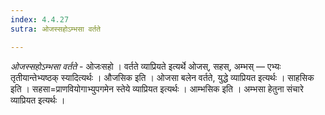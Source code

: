 ```yaml
---
index: 4.4.27
sutra: ओजस्सहोऽम्भसा वर्तते

---
```

_ओजस्सहोऽम्भसा वर्तते_ - ओजःसहो । वर्तते व्याप्रियते इत्यर्थे ओजस्, सहस्, अम्भस् — एभ्यः तृतीयान्तेभ्यष्ठक् स्यादित्यर्थः । औजसिक इति । ओजसा बलेन वर्तते, युद्धे व्याप्रियत इत्यर्थः । साहसिक इति । सहसा=प्राणवियोगाभ्युपगमेन स्तेये व्याप्रियत इत्यर्थः । आम्भसिक इति । अम्भसा हेतुना संचारे व्याप्रियत इत्यर्थः ।